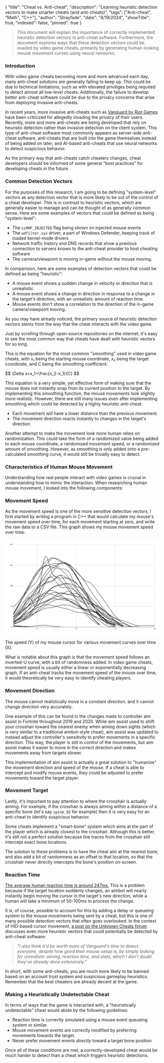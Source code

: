{
"title": "Cheat vs. Anti-cheat",
"description": "Learning heuristic detection vectors to make smarter cheats (and anti-cheats)",
"tags": ["Anti-cheat", "Math", "C++"],
"author": "Strayfade",
"date": "8/19/2024",
"showTitle": true,
"indexed": false,
"pinned": true
}

> This document will explain the importance of correctly implemented heuristic detection vectors in anti-cheat software. Furthermore, the document explores ways that these detection vectors could be evaded by video game cheats, primarily by generating human-looking mouse movement curves using neural networks.

### Introduction

With video game cheats becoming more and more advanced each day, many anti-cheat solutions are generally failing to keep up. This could be due to technical limitations, such as with elevated priviliges being required to detect almost all low-level cheats. Additionally, the failure to develop better anti-cheat software could be due to the privacy concerns that arise from deploying invasive anti-cheats. 

In recent years, more invasive anti-cheats such as [Vanguard by Riot Games](https://support-valorant.riotgames.com/hc/en-us/articles/360046160933-What-is-Vanguard) have been criticized for allegedly invading the privacy of their users. Recently, more and more anti-cheats are being developed that rely on heuristic detection rather than invasive detection on the client system. This type of anti-cheat software most commonly appears as server-side anti-cheat software, anti-cheats that are built into the game themselves instead of being added on later, and AI-based anti-cheats that use neural networks to detect suspicious behavior.

As the primary way that anti-cheats catch cheaters changes, cheat developers should be informed of some general "best practices" for developing cheats in the future.

### Common Detection Vectors

For the purposes of this research, I am going to be defining "system-level" vectors as any detection vector that is more likely to be out of the control of a cheat developer. This is in contrast to heuristic vectors, which are generally easier to manage and can be thought of as generally common sense. Here are some examples of vectors that could be defined as being "system-level":

- The `LLMHF_INJECTED` flag being shown on injected mouse events
- The `wdfilter.sys` driver, a part of Windows Defender, keeping track of loaded kernel-mode drivers
- Network traffic history and DNS records that show a previous connection to servers known to the anti-cheat provider to host cheating software
- The camera/viewpoint is moving in-game without the mouse moving.

In comparision, here are some examples of detection vectors that could be defined as being "heuristic":

- A mouse event shows a sudden change in velocity or direction that is unrealistic.
- A mouse event shows a change in direction in response to a change in the target's direction, with an unrealistic amount of reaction time.
- Mouse events don't show a correlation to the direction of the in-game camera/viewpoint moving.

As you may have already noticed, the primary source of heuristic detection vectors stems from the way that the cheat interacts with the video game.

Just by scrolling through open-source repositories on the internet, it's easy to see the most common way that cheats have dealt with heuristic vectors for so long.

This is the equation for the most common "smoothing" used in video game cheats, with x₁ being the starting mouse coordinate, x₂ being the target coordinate, and C being the smoothing coefficient:

<latex>
$$
\Delta x=x_1+\frac{x_2-x_1}{C}
$$
</latex>

This equation is a very simple, yet effective form of making sure that the mouse does not instantly snap from its current position to the target. By implementing this smoothing function, the mouse movements look slightly more realistic. However, there are still many issues even after implementing smoothing which could be detected by a highly heuristic anti-cheat:

- Each movement will have a lower distance than the previous movement.
- The movement direction reacts instantly to changes in the target's direction.

Another attempt to make the movement look more human relies on randomization. This could take the form of a randomized value being added to each mouse coordinate, a randomized movement speed, or a randomized amount of smoothing. However, as smoothing is only added onto a pre-calculated smoothing curve, it would still be trivially easy to detect.

### Characteristics of Human Mouse Movement

Understanding how real people interact with video games is crucial in understanding how to mimic the interaction. When researching human mouse movement, I looked into the following components:

### Movement Speed

As the movement speed is one of the more sensitive detection vectors, I first started by writing a program in C++ that would calculate my mouse's movement speed over time, for each movement starting at zero, and write the raw data to a CSV file. This graph shows my mouse movement speed over time:

<img invertable src="/assets/images/FeedForward3.webp"/>    
<p class="image-caption">The speed (Y) of my mouse cursor for various movement curves over time (X).</p>

What is notable about this graph is that the movement speed follows an inverted-U curve, with a bit of randomness added. In video game cheats, movement speed is usually either a linear or exponentially decreasing graph. If an anti-cheat tracks the movement speed of the mouse over time, it would theoretically be very easy to identify cheating players.

### Movement Direction

The mouse cannot realistically move in a constant direction, and it cannot change direction very accurately. 

One example of this can be found in the changes made to controller aim assist in Fortnite throughout 2019 and 2020. While aim assist used to shift your crosshair toward the nearest enemy when aiming down sights (which is very similar to a traditional aimbot-style cheat), aim assist was updated to instead adjust the controller's sensitivity to prefer movements in a specific direction. This way, the player is still in control of the movements, but aim assist makes it easier to move in the correct direction and makes movements away from targets slower.

This implementation of aim assist is actually a great solution to "humanize" the movement direction and speed of the mouse. If a cheat is able to intercept and modify mouse events, they could be adjusted to prefer movements toward the target player.

### Movement Target

Lastly, it's important to pay attention to where the crosshair is actually aiming. For example, if the crosshair is always aiming within a distance of a specific bone (let's say `spine_02` for example) then it is very easy for an anti-cheat to identify suspicious behavior.

Some cheats implement a "smart-bone" system which aims at the part of the player which is already closest to the crosshair. Although this is better, it's still not a perfect solution because line traces from the crosshair still intercept exact bone locations.

The solution to these problems is to have the cheat aim at the nearest bone, and also add a bit of randomness as an offset to that location, so that the crosshair never directly intercepts the bone's position on-screen.

### Reaction Time

[The average human reaction time is around 247ms.](https://www.ncbi.nlm.nih.gov/pmc/articles/PMC4456887/) This is a problem because if the target location suddenly changes, an aimbot will nearly instantly begin moving the cursor in the target's new direction, while a human will take a minimum of 50-100ms to process the change.

It is, of course, possible to account for this by adding a delay or queueing system to the mouse movements being sent by a cheat, but this is one of many possible detection vectors that often goes overlooked. In the context of HID-based cursor movement, [a post on the Unknown Cheats forum](https://www.unknowncheats.me/forum/3968927-post13.html) discusses even more heuristic vectors that could potentially be detected by anti-cheat software:

> *"I also think it'd be worth more of Vanguard's time to detect everyone, despite how good their mouse setup is, by simply looking for unrealistic aiming, reaction time, and stats, which I don't doubt they've already done extensively."*

In short, with some anti-cheats, you are much more likely to be banned based on an account trust system and suspicious gameplay heuristics. Remember that the best cheaters are already decent at the game.

### Making a Heuristically Undetectable Cheat

In terms of ways that the game is interacted with, a "heuristically undetectable" cheat would abide by the following guidelines:

- Reaction time is correctly simulated using a mouse event queueing system or similar.
- Mouse movement events are correctly modified by preferring movements towards the target.
- Never prefer movement events *directly* toward a target bone position

Once all of these conditions are met, a correctly-developed cheat would be much harder to detect than a cheat which triggers heuristic detections.